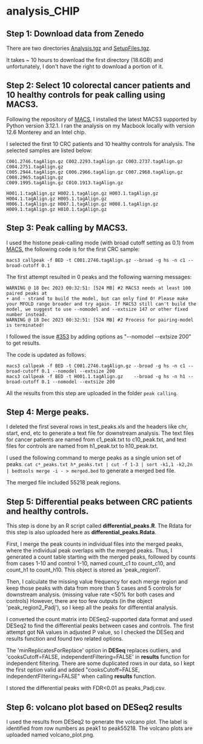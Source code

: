 # analysis_CHIP
## Step 1: Download data from Zenedo
There are two directories [Analysis.tgz](https://zenodo.org/records/4277001/files/Analysis.tgz?download=1) and [SetupFiles.tgz](https://zenodo.org/records/4277001/files/SetupFiles.tgz?download=1).

It takes ~ 10 hours to download the first directory (18.6GB) and unfortunately, I don't have the right to download a portion of it.

## Step 2: Select 10 colorectal cancer patients and 10 healthy controls for peak calling using MACS3.
Following the repository of [MACS](https://github.com/macs3-project/MACS), I installed the latest MACS3 supported by Python version 3.12.1. I ran the analysis on my Macbook locally with version 12.6 Monterey and an Intel chip.

I selected the first 10 CRC patients and 10 healthy controls for analysis. The selected samples are listed below:
```
C001.2746.tagAlign.gz C002.2293.tagAlign.gz C003.2737.tagAlign.gz C004.2751.tagAlign.gz
C005.2944.tagAlign.gz C006.2966.tagAlign.gz C007.2968.tagAlign.gz C008.2965.tagAlign.gz
C009.1995.tagAlign.gz C010.1913.tagAlign.gz
```
```
H001.1.tagAlign.gz H002.1.tagAlign.gz H003.1.tagAlign.gz H004.1.tagAlign.gz H005.1.tagAlign.gz
H006.1.tagAlign.gz H007.1.tagAlign.gz H008.1.tagAlign.gz H009.1.tagAlign.gz H010.1.tagAlign.gz
```
## Step 3: Peak calling by MACS3.

I used the histone peak-calling mode (with broad cutoff setting as 0.1) from [MACS](https://github.com/macs3-project/MACS), the following code is for the first CRC sample:

```
macs3 callpeak -f BED -t C001.2746.tagAlign.gz --broad -g hs -n c1 --broad-cutoff 0.1
```

The first attempt resulted in 0 peaks and the following warning messages:
```
WARNING @ 18 Dec 2023 00:32:51: [524 MB] #2 MACS3 needs at least 100 paired peaks at
+ and - strand to build the model, but can only find 0! Please make your MFOLD range broader and try again. If MACS3 still can't build the model, we suggest to use --nomodel and --extsize 147 or other fixed number instead.
WARNING @ 18 Dec 2023 00:32:51: [524 MB] #2 Process for pairing-model is terminated!
```
I followed the issue [#353](https://github.com/macs3-project/MACS/issues/353) by adding options as "--nomodel --extsize 200" to get results.

The code is updated as follows:

```
macs3 callpeak -f BED -t C001.2746.tagAlign.gz --broad -g hs -n c1 --broad-cutoff 0.1 --nomodel --extsize 200
macs3 callpeak -f BED -t H001.1.tagAlign.gz    --broad -g hs -n h1 --broad-cutoff 0.1 --nomodel --extsize 200

```

All the results from this step are uploaded in the folder `peak calling`.

## Step 4: Merge peaks.

I deleted the first several rows in test_peaks.xls and the headers like chr, start, end, etc to generate a text file for downstream analysis.
The text files for cancer patients are named from c1_peak.txt to c10_peak.txt, and text files for controls are named from h1_peak.txt to h10_peak.txt.

I used the following command to merge peaks as a single union set of peaks.
`cat c*_peaks.txt h*_peaks.txt | cut -f 1-3 | sort -k1,1 -k2,2n | bedtools merge -i - > merged.bed` to generate a merged bed file.

The merged file included 55218 peak regions.


## Step 5: Differential peaks between CRC patients and healthy controls.
This step is done by an R script called **differential_peaks.R**. The Rdata for this step is also uploaded here as **differential_peaks.Rdata**.

First, I merge the peak counts in individual files into the merged peaks, where the individual peak overlaps with the merged peaks. Thus, I generated a count table starting with the merged peaks, followed by counts from cases 1-10 and control 1-10, named count_c1 to count_c10, and count_h1 to count_h10. This object is stored as 'peak_region1'.

Then, I calculate the missing value frequency for each merge region and keep those peaks with data from more than 5 cases and 5 controls for downstream analysis. (missing value rate <50% for both cases and controls) However, there are too few outputs (in the object 'peak_region2_Padj'), so I keep all the peaks for differential analysis.

I converted the count matrix into DESeq2-supported data format and used DESeq2 to find the differential peaks between cases and controls. The first attempt got NA values in adjusted P value, so I checked the DESeq and results function and found two related options.

The 'minReplicatesForReplace' option in **DESeq** replaces outliers, and 'cooksCutoff=FALSE, independentFiltering=FALSE' in **results** function for independent filtering. There are some duplicated rows in our data, so I kept the first option valid and added "cooksCutoff=FALSE, independentFiltering=FALSE" when calling **results** function.

I stored the differential peaks with FDR<0.01 as peaks_Padj.csv.

## Step 6: volcano plot based on DESeq2 results
I used the results from DESeq2 to generate the volcano plot. The label is identified from row numbers as peak1 to peak55218. The volcano plots are uploaded named volcano_plot.png.


